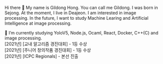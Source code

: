 Hi there 👋
My name is Gildong Hong. You can call me Gildong. I was born in Sejong. At the moment, I live in Deajeon.
I am interested in image processing. In the future, I want to study Machine Learing and Artificial Intelligence at image processing.

🌱 I’m currently studying YoloV5, Node.js, Ocaml, React, Docker, C++(C) and image processing.
<br/>  [2021년] [교내 알고리즘 경진대회] - 1등 수상
<br/>  [2021년] [주니어 창의작품 경진대회] - 1등 수상<br/>  [2021년] [ICPC Regionals] - 본선 진출
